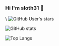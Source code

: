 ### Hi I'm sloth31 👋
\  ![GitHub User's stars](https://img.shields.io/github/stars/sloth31?style=social)

![ GitHub stats](https://github-readme-stats.vercel.app/api?username=sloth31&show_icons=true)


![Top Langs](https://github-readme-stats.vercel.app/api/top-langs/?username=sloth31&hide=html,css)

<!--
**sloth31/sloth31** is a ✨ _special_ ✨ repository because its `README.md` (this file) appears on your GitHub profile.

Here are some ideas to get you started:

- 🔭 I’m currently working on ...
- 🌱 I’m currently learning ...
- 👯 I’m looking to collaborate on ...
- 🤔 I’m looking for help with ...
- 💬 Ask me about ...
- 📫 How to reach me: ...
- 😄 Pronouns: ...
- ⚡ Fun fact: ...
-->

